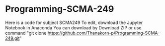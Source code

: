 # Programming-SCMA-249
Here is a code for subject SCMA249
To edit, download the Jupyter Notebook in Anaconda
You can download by Download ZIP
or use command "git clone https://github.com/Thanakorn-p/Programming-SCMA-249.git"
